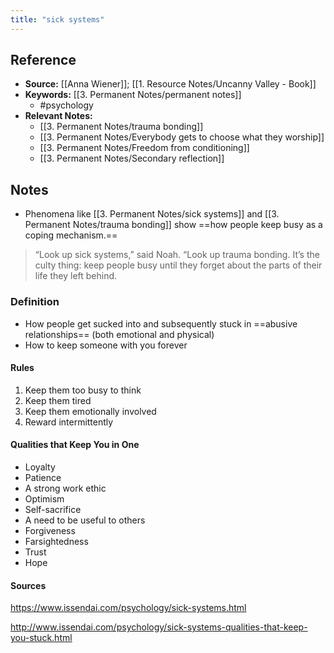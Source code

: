 ```yaml
---
title: "sick systems"
---
```

## Reference
- **Source:** [[Anna Wiener]]; [[1. Resource Notes/Uncanny Valley - Book]]
- **Keywords:** [[3. Permanent Notes/permanent notes]]
	- #psychology
- **Relevant Notes:**
	- [[3. Permanent Notes/trauma bonding]]
	- [[3. Permanent Notes/Everybody gets to choose what they worship]]
	- [[3. Permanent Notes/Freedom from conditioning]]
	- [[3. Permanent Notes/Secondary reflection]]
## Notes
- Phenomena like [[3. Permanent Notes/sick systems]] and [[3. Permanent Notes/trauma bonding]] show ==how people keep busy as a coping mechanism.==
 >  “Look up sick systems,” said Noah. “Look up trauma bonding. It’s the culty thing: keep people busy until they forget about the parts of their life they left behind.

### Definition
- How people get sucked into and subsequently stuck in ==abusive relationships== (both emotional and physical)
- How to keep someone with you forever


#### Rules
1. Keep them too busy to think
2. Keep them tired
3. Keep them emotionally involved
4. Reward intermittently

#### Qualities that Keep You in One
-  Loyalty
-  Patience
-  A strong work ethic
-  Optimism
-  Self-sacrifice
-  A need to be useful to others
-  Forgiveness
-  Farsightedness
-  Trust
-  Hope


#### Sources
https://www.issendai.com/psychology/sick-systems.html

http://www.issendai.com/psychology/sick-systems-qualities-that-keep-you-stuck.html